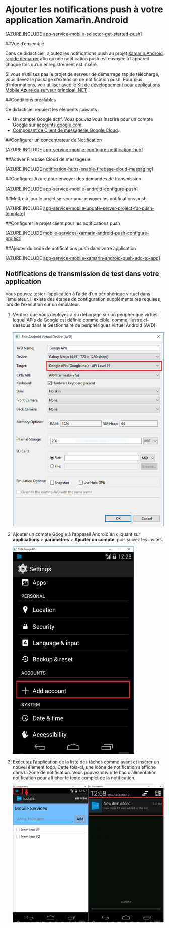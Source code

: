 <properties
    pageTitle="Ajouter les notifications push à votre application Xamarin.Android | Service application Azure"
    description="Découvrez comment utiliser Azure Application Service et Azure Notification Hubs pour envoyer les notifications push à votre application Xamarin.Android"
    services="app-service\mobile"
    documentationCenter="xamarin"
    authors="ysxu"
    manager="erikre"
    editor=""/>

<tags
    ms.service="app-service-mobile"
    ms.workload="mobile"
    ms.tgt_pltfrm="mobile-xamarin-android"
    ms.devlang="dotnet"
    ms.topic="article"
    ms.date="10/12/2016"
    ms.author="yuaxu"/>

# <a name="add-push-notifications-to-your-xamarinandroid-app"></a>Ajouter les notifications push à votre application Xamarin.Android

[AZURE.INCLUDE [app-service-mobile-selector-get-started-push](../../includes/app-service-mobile-selector-get-started-push.md)]

##<a name="overview"></a>Vue d’ensemble


Dans ce didacticiel, ajoutez les notifications push au projet [Xamarin.Android rapide démarrer](app-service-mobile-windows-store-dotnet-get-started.md) afin qu’une notification push est envoyée à l’appareil chaque fois qu’un enregistrement est inséré.

Si vous n’utilisez pas le projet de serveur de démarrage rapide téléchargé, vous devez le package d’extension de notification push. Pour plus d’informations, voir [utiliser avec le Kit de développement pour applications Mobile Azure du serveur principal .NET](app-service-mobile-dotnet-backend-how-to-use-server-sdk.md) .


##<a name="prerequisites"></a>Conditions préalables

Ce didacticiel requiert les éléments suivants :

+ Un compte Google actif. Vous pouvez vous inscrire pour un compte Google sur [accounts.google.com](http://go.microsoft.com/fwlink/p/?LinkId=268302).
+ [Composant de Client de messagerie Google Cloud](http://components.xamarin.com/view/GCMClient/).

##<a name="configure-hub"></a>Configurer un concentrateur de Notification

[AZURE.INCLUDE [app-service-mobile-configure-notification-hub](../../includes/app-service-mobile-configure-notification-hub.md)]

##<a id="register"></a>Activer Firebase Cloud de messagerie

[AZURE.INCLUDE [notification-hubs-enable-firebase-cloud-messaging](../../includes/notification-hubs-enable-firebase-cloud-messaging.md)]

##<a name="configure-azure-to-send-push-requests"></a>Configurer Azure pour envoyer des demandes de transmission

[AZURE.INCLUDE [app-service-mobile-android-configure-push](../../includes/app-service-mobile-android-configure-push-for-firebase.md)]

##<a id="update-server"></a>Mettre à jour le projet serveur pour envoyer les notifications push

[AZURE.INCLUDE [app-service-mobile-update-server-project-for-push-template](../../includes/app-service-mobile-update-server-project-for-push-template.md)]

##<a id="configure-app"></a>Configurer le projet client pour les notifications push

[AZURE.INCLUDE [mobile-services-xamarin-android-push-configure-project](../../includes/mobile-services-xamarin-android-push-configure-project.md)]

##<a id="add-push"></a>Ajouter du code de notifications push dans votre application

[AZURE.INCLUDE [app-service-mobile-xamarin-android-push-add-to-app](../../includes/app-service-mobile-xamarin-android-push-add-to-app.md)]

## <a name="test"></a>Notifications de transmission de test dans votre application

Vous pouvez tester l’application à l’aide d’un périphérique virtuel dans l’émulateur. Il existe des étapes de configuration supplémentaires requises lors de l’exécution sur un émulateur.

1. Vérifiez que vous déployez à ou débogage sur un périphérique virtuel lequel APIs de Google est définie comme cible, comme illustré ci-dessous dans le Gestionnaire de périphériques virtuel Android (AVD).

    ![](./media/app-service-mobile-xamarin-android-get-started-push/google-apis-avd-settings.png)

2. Ajouter un compte Google à l’appareil Android en cliquant sur **applications** > **paramètres** > **Ajouter un compte**, puis suivez les invites.

    ![](./media/app-service-mobile-xamarin-android-get-started-push/add-google-account.png)

3. Exécutez l’application de la liste des tâches comme avant et insérer un nouvel élément todo. Cette fois-ci, une icône de notification s’affiche dans la zone de notification. Vous pouvez ouvrir le bac d’alimentation notification pour afficher le texte complet de la notification.

    ![](./media/app-service-mobile-xamarin-android-get-started-push/android-notifications.png)


<!-- URLs. -->
[Xamarin.Android quick start]: app-service-mobile-xamarin-android-get-started.md
[Google Cloud Messaging Client Component]: http://components.xamarin.com/view/GCMClient/
[Azure Mobile Services Component]: http://components.xamarin.com/view/azure-mobile-services/
